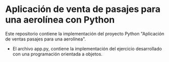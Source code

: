 # Aplicación de venta de pasajes para una aerolínea con Python

Este repositorio contiene la implementación del proyecto Python "Aplicación de ventas pasajes para una aerolínea".

* El archivo app.py, contiene la implementación del ejercicio desarrollado con una programación orientada a objetos.

